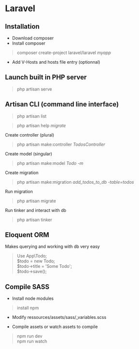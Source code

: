 # Laravel

## Installation

* Download composer
* Install composer
> composer create-project laravel/laravel _myapp_
* Add V-Hosts and hosts file entry (optionnal)

## Launch built in PHP server

> php artisan serve

## Artisan CLI (command line interface)

> php artisan list

> php artisan help _migrate_

Create controller (plural)
> php artisan make:controller _TodosController_

Create model (singular)
> php artisan make:model _Todo -m_

Create migration
> php artisan make:migration _add_todos_to_db -table=todos_

Run migration
> php artisan migrate

Run tinker and interact with db
> php artisan tinker

## Eloquent ORM

Makes querying and working with db very easy

> Use App\Todo;<br>
> $todo = new Todo;<br>
> $todo->title = 'Some Todo';<br>
> $todo->save();<br>

## Compile SASS

* Install node modules
> install npm

* Modify ressources/assets/sass/_variables.scss

* Compile assets or watch assets to compile
> npm run dev<br>
> npm run watch